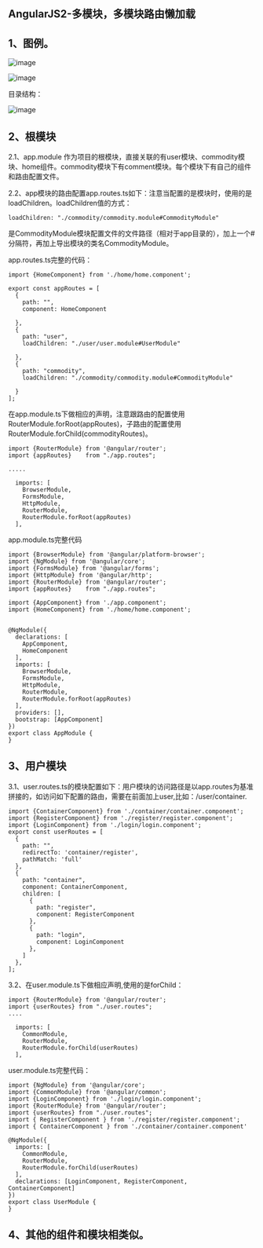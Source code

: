 AngularJS2-多模块，多模块路由懒加载
------------------------------

1、图例。
------------------------------

![image](https://github.com/jiekekeji/MAngular2Webpack/blob/master/demo003/preview/demo0031.gif)


![image](https://github.com/jiekekeji/MAngular2Webpack/blob/master/demo003/preview/demo0032.png)


目录结构：

![image](https://github.com/jiekekeji/MAngular2Webpack/blob/master/demo003/preview/demo0033.png)

2、根模块
------------------------------

2.1、app.module 作为项目的根模块，直接关联的有user模块、commodity模块、home组件。commodity模块下有comment模块。每个模块下有自己的组件和路由配置文件。

2.2、app模块的路由配置app.routes.ts如下：注意当配置的是模块时，使用的是loadChildren。loadChildren值的方式：

```
loadChildren: "./commodity/commodity.module#CommodityModule"
```

是CommodityModule模块配置文件的文件路径（相对于app目录的），加上一个#分隔符，再加上导出模块的类名CommodityModule。

app.routes.ts完整的代码：

```
import {HomeComponent} from './home/home.component';

export const appRoutes = [
  {
    path: "",
    component: HomeComponent

  },
  {
    path: "user",
    loadChildren: "./user/user.module#UserModule"

  },
  {
    path: "commodity",
    loadChildren: "./commodity/commodity.module#CommodityModule"

  }
];

```

在app.module.ts下做相应的声明，注意跟路由的配置使用RouterModule.forRoot(appRoutes)，子路由的配置使用RouterModule.forChild(commodityRoutes)。

```
import {RouterModule} from '@angular/router';
import {appRoutes}    from "./app.routes";

.....

  imports: [
    BrowserModule,
    FormsModule,
    HttpModule,
    RouterModule,
    RouterModule.forRoot(appRoutes)
  ],
```

app.module.ts完整代码

```
import {BrowserModule} from '@angular/platform-browser';
import {NgModule} from '@angular/core';
import {FormsModule} from '@angular/forms';
import {HttpModule} from '@angular/http';
import {RouterModule} from '@angular/router';
import {appRoutes}    from "./app.routes";

import {AppComponent} from './app.component';
import {HomeComponent} from './home/home.component';


@NgModule({
  declarations: [
    AppComponent,
    HomeComponent
  ],
  imports: [
    BrowserModule,
    FormsModule,
    HttpModule,
    RouterModule,
    RouterModule.forRoot(appRoutes)
  ],
  providers: [],
  bootstrap: [AppComponent]
})
export class AppModule {
}

```

3、用户模块
------------------------------

3.1、user.routes.ts的模块配置如下：用户模块的访问路径是以app.routes为基准拼接的，如访问如下配置的路由，需要在前面加上user,比如：/user/container.


```
import {ContainerComponent} from './container/container.component';
import {RegisterComponent} from './register/register.component';
import {LoginComponent} from './login/login.component';
export const userRoutes = [
  {
    path: "",
    redirectTo: 'container/register',
    pathMatch: 'full'
  },
  {
    path: "container",
    component: ContainerComponent,
    children: [
      {
        path: "register",
        component: RegisterComponent
      },
      {
        path: "login",
        component: LoginComponent
      },
    ]
  },
];

```

3.2、在user.module.ts下做相应声明,使用的是forChild：

```
import {RouterModule} from '@angular/router';
import {userRoutes} from "./user.routes";
....

  imports: [
    CommonModule,
    RouterModule,
    RouterModule.forChild(userRoutes)
  ],
```

user.module.ts完整代码：

```
import {NgModule} from '@angular/core';
import {CommonModule} from '@angular/common';
import {LoginComponent} from './login/login.component';
import {RouterModule} from '@angular/router';
import {userRoutes} from "./user.routes";
import { RegisterComponent } from './register/register.component';
import { ContainerComponent } from './container/container.component'

@NgModule({
  imports: [
    CommonModule,
    RouterModule,
    RouterModule.forChild(userRoutes)
  ],
  declarations: [LoginComponent, RegisterComponent, ContainerComponent]
})
export class UserModule {
}

```

4、其他的组件和模块相类似。
------------------------------
